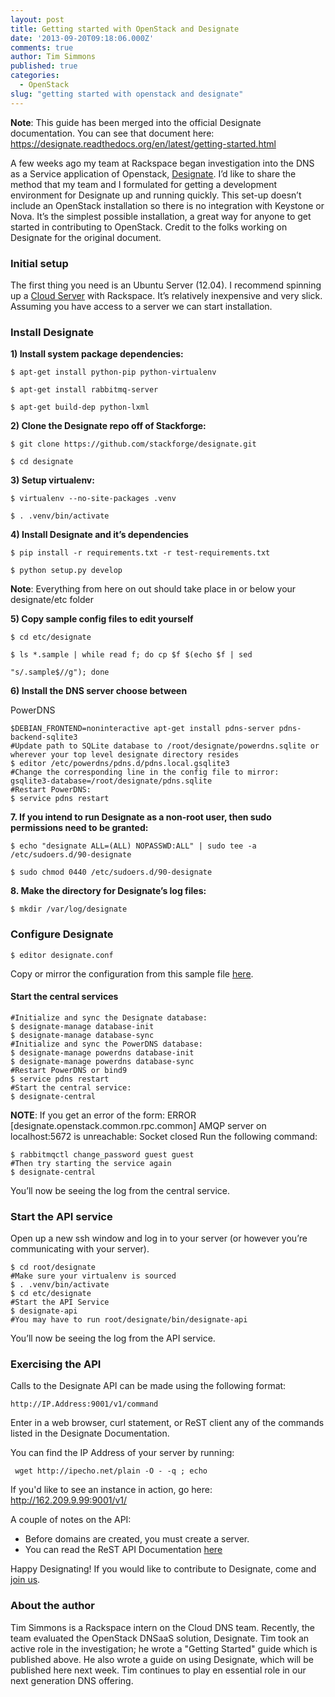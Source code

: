 ```yaml
---
layout: post
title: Getting started with OpenStack and Designate
date: '2013-09-20T09:18:06.000Z'
comments: true
author: Tim Simmons
published: true
categories:
  - OpenStack
slug: "getting started with openstack and designate"  
---
```



**Note**: This guide has been merged into the official Designate documentation. You can see that document here:
<https://designate.readthedocs.org/en/latest/getting-started.html>

A few weeks ago my team at Rackspace began investigation into the DNS as a Service application of Openstack, [Designate][1]. I’d like to share the method that my team and I formulated for getting a development environment for Designate up and running quickly. This set-up doesn’t include an OpenStack installation so there is no integration with Keystone or Nova. It’s the simplest possible installation, a great way for anyone to get started in contributing to OpenStack. Credit to the folks working on Designate for the original document.

<!--more-->

### Initial setup


The first thing you need is an Ubuntu Server (12.04). I recommend spinning up a [Cloud Server][2] with Rackspace. It’s relatively inexpensive and very slick. Assuming you have access to a server we can start installation.

### Install Designate


**1) Install system package dependencies:**

    $ apt-get install python-pip python-virtualenv

    $ apt-get install rabbitmq-server

    $ apt-get build-dep python-lxml

**2) Clone the Designate repo off of Stackforge:**

    $ git clone https://github.com/stackforge/designate.git

    $ cd designate

**3) Setup virtualenv:**

    $ virtualenv --no-site-packages .venv

    $ . .venv/bin/activate

**4) Install Designate and it’s dependencies**

    $ pip install -r requirements.txt -r test-requirements.txt

    $ python setup.py develop

**Note**: Everything from here on out should take place in or below your designate/etc folder

**5) Copy sample config files to edit yourself**

    $ cd etc/designate

    $ ls *.sample | while read f; do cp $f $(echo $f | sed

    "s/.sample$//g"); done

**6) Install the DNS server choose between**

PowerDNS

```
$DEBIAN_FRONTEND=noninteractive apt-get install pdns-server pdns-backend-sqlite3
#Update path to SQLite database to /root/designate/powerdns.sqlite or wherever your top level designate directory resides
$ editor /etc/powerdns/pdns.d/pdns.local.gsqlite3
#Change the corresponding line in the config file to mirror:
gsqlite3-database=/root/designate/pdns.sqlite
#Restart PowerDNS:
$ service pdns restart
```

**7. If you intend to run Designate as a non-root user, then sudo permissions need to be granted:**
```
$ echo "designate ALL=(ALL) NOPASSWD:ALL" | sudo tee -a /etc/sudoers.d/90-designate

$ sudo chmod 0440 /etc/sudoers.d/90-designate
```

**8. Make the directory for Designate’s log files:**
```
$ mkdir /var/log/designate
```

### Configure Designate

```
$ editor designate.conf
```

Copy or mirror the configuration from this sample file [here][3].


#### Start the central services

```
#Initialize and sync the Designate database:
$ designate-manage database-init
$ designate-manage database-sync
#Initialize and sync the PowerDNS database:
$ designate-manage powerdns database-init
$ designate-manage powerdns database-sync
#Restart PowerDNS or bind9
$ service pdns restart
#Start the central service:
$ designate-central
```

**NOTE**: If you get an error of the form: ERROR [designate.openstack.common.rpc.common] AMQP server on localhost:5672 is unreachable: Socket closed
Run the following command:
```
$ rabbitmqctl change_password guest guest
#Then try starting the service again
$ designate-central
```

You’ll now be seeing the log from the central service.

### Start the API service

Open up a new ssh window and log in to your server (or however you’re communicating with your server).

    $ cd root/designate
    #Make sure your virtualenv is sourced
    $ . .venv/bin/activate
    $ cd etc/designate
    #Start the API Service
    $ designate-api
    #You may have to run root/designate/bin/designate-api


You’ll now be seeing the log from the API service.

### Exercising the API


Calls to the Designate API can be made using the following format:

    http://IP.Address:9001/v1/command

Enter in a web browser, curl statement, or ReST client any of the
commands listed in the Designate Documentation.

You can find the IP Address of your server by running:

```
 wget http://ipecho.net/plain -O - -q ; echo
```

If you'd like to see an instance in action, go here: <http://162.209.9.99:9001/v1/>

A couple of notes on the API:

* Before domains are created, you must create a server.
* You can read the ReST API Documentation [here][4]

Happy Designating! If you would like to contribute to Designate, come and [join us][5].

### About the author

Tim Simmons is a Rackspace intern on the Cloud DNS team. Recently, the
team evaluated the OpenStack DNSaaS solution, Designate. Tim took an
active role in the investigation; he wrote a "Getting Started" guide
which is published above. He also wrote a guide on using Designate, which will be
published here next week. Tim continues to play en essential role in our
next generation DNS offering.

[1]: https://wiki.openstack.org/wiki/Designate
[2]: http://www.rackspace.com/cloud/servers/
[3]: https://gist.github.com/TimSimmons/6596014
[4]: https://designate.readthedocs.org/en/latest/rest.html
[5]: https://designate.readthedocs.org/en/latest/getting-involved.html